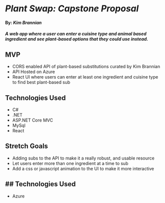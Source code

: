 # _Plant Swap: Capstone Proposal_

#### By: _*Kim Brannian*_

#### _A web app where a user can enter a cuisine type and animal based ingredient and see  plant-based options that they could use instead._

## MVP
* CORS enabled API of plant-based substitutions curated by Kim Brannian
* API Hosted on Azure
* React UI where users can enter at least one ingredient and cuisine type to find best plant-based sub

## Technologies Used
* C#
* .NET
* ASP.NET Core MVC
* MySql
* React

## Stretch Goals
* Adding subs to the API to make it a really robust, and usable resource 
* Let users enter more than one ingredient at a time to sub
* Add a css or javascript animation to the UI to make it more interactive


## ## Technologies Used
* Azure

